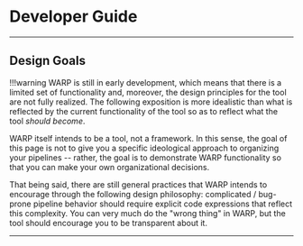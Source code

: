 # Developer Guide

---

## Design Goals

!!!warning
    WARP is still in early development, which means that there is a limited set of functionality and, moreover, the design principles for the tool are not fully realized.
    The following exposition is more idealistic than what is reflected by the current functionality of the tool so as to reflect what the tool *should become*.

WARP itself intends to be a tool, not a framework.
In this sense, the goal of this page is not to give you a specific ideological approach to organizing your pipelines -- rather, the goal is to demonstrate WARP functionality so that you can make your own organizational decisions.

That being said, there are still general practices that WARP intends to encourage through the following design philosophy: complicated / bug-prone pipeline behavior should require explicit code expressions that reflect this complexity.
You can very much do the "wrong thing" in WARP, but the tool should encourage you to be transparent about it.

---
